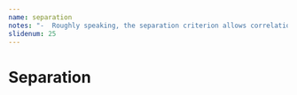 ```yaml
---
name: separation
notes: "-  Roughly speaking, the separation criterion allows correlation between the score and the sensitive attribute to the extent that it is justified by the target variable."
slidenum: 25
---
```

# Separation